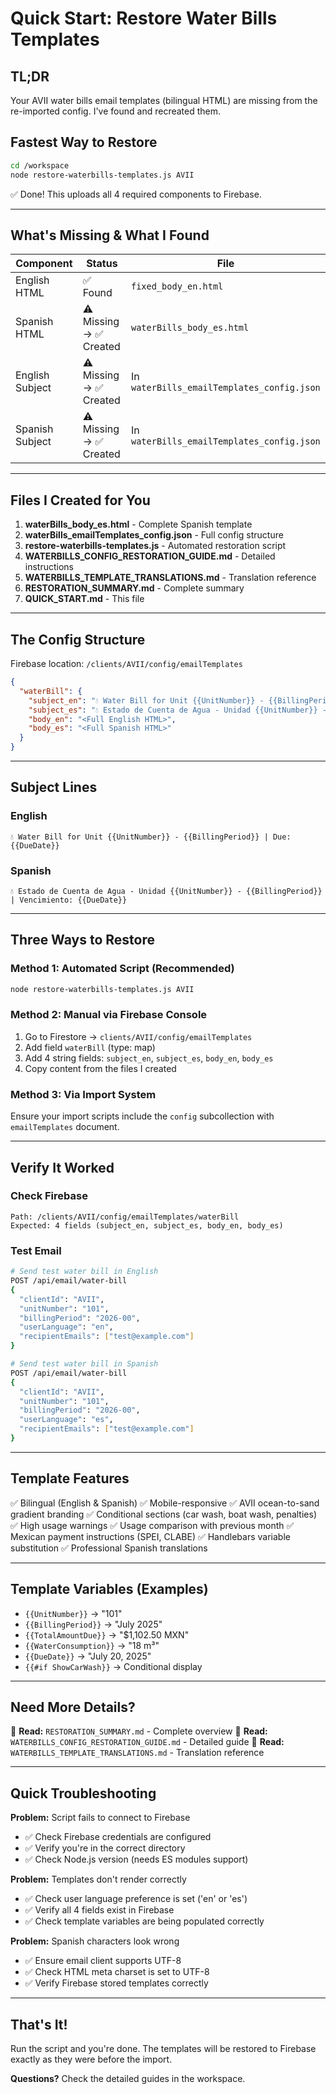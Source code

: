 # Quick Start: Restore Water Bills Templates

## TL;DR

Your AVII water bills email templates (bilingual HTML) are missing from the re-imported config. I've found and recreated them.

## Fastest Way to Restore

```bash
cd /workspace
node restore-waterbills-templates.js AVII
```

✅ Done! This uploads all 4 required components to Firebase.

---

## What's Missing & What I Found

| Component | Status | File |
|-----------|--------|------|
| English HTML | ✅ Found | `fixed_body_en.html` |
| Spanish HTML | ⚠️ Missing → ✅ Created | `waterBills_body_es.html` |
| English Subject | ⚠️ Missing → ✅ Created | In `waterBills_emailTemplates_config.json` |
| Spanish Subject | ⚠️ Missing → ✅ Created | In `waterBills_emailTemplates_config.json` |

---

## Files I Created for You

1. **waterBills_body_es.html** - Complete Spanish template
2. **waterBills_emailTemplates_config.json** - Full config structure
3. **restore-waterbills-templates.js** - Automated restoration script
4. **WATERBILLS_CONFIG_RESTORATION_GUIDE.md** - Detailed instructions
5. **WATERBILLS_TEMPLATE_TRANSLATIONS.md** - Translation reference
6. **RESTORATION_SUMMARY.md** - Complete summary
7. **QUICK_START.md** - This file

---

## The Config Structure

Firebase location: `/clients/AVII/config/emailTemplates`

```json
{
  "waterBill": {
    "subject_en": "💧 Water Bill for Unit {{UnitNumber}} - {{BillingPeriod}} | Due: {{DueDate}}",
    "subject_es": "💧 Estado de Cuenta de Agua - Unidad {{UnitNumber}} - {{BillingPeriod}} | Vencimiento: {{DueDate}}",
    "body_en": "<Full English HTML>",
    "body_es": "<Full Spanish HTML>"
  }
}
```

---

## Subject Lines

### English
```
💧 Water Bill for Unit {{UnitNumber}} - {{BillingPeriod}} | Due: {{DueDate}}
```

### Spanish
```
💧 Estado de Cuenta de Agua - Unidad {{UnitNumber}} - {{BillingPeriod}} | Vencimiento: {{DueDate}}
```

---

## Three Ways to Restore

### Method 1: Automated Script (Recommended)
```bash
node restore-waterbills-templates.js AVII
```

### Method 2: Manual via Firebase Console
1. Go to Firestore → `clients/AVII/config/emailTemplates`
2. Add field `waterBill` (type: map)
3. Add 4 string fields: `subject_en`, `subject_es`, `body_en`, `body_es`
4. Copy content from the files I created

### Method 3: Via Import System
Ensure your import scripts include the `config` subcollection with `emailTemplates` document.

---

## Verify It Worked

### Check Firebase
```
Path: /clients/AVII/config/emailTemplates/waterBill
Expected: 4 fields (subject_en, subject_es, body_en, body_es)
```

### Test Email
```bash
# Send test water bill in English
POST /api/email/water-bill
{
  "clientId": "AVII",
  "unitNumber": "101",
  "billingPeriod": "2026-00",
  "userLanguage": "en",
  "recipientEmails": ["test@example.com"]
}

# Send test water bill in Spanish
POST /api/email/water-bill
{
  "clientId": "AVII",
  "unitNumber": "101",
  "billingPeriod": "2026-00",
  "userLanguage": "es",
  "recipientEmails": ["test@example.com"]
}
```

---

## Template Features

✅ Bilingual (English & Spanish)
✅ Mobile-responsive
✅ AVII ocean-to-sand gradient branding
✅ Conditional sections (car wash, boat wash, penalties)
✅ High usage warnings
✅ Usage comparison with previous month
✅ Mexican payment instructions (SPEI, CLABE)
✅ Handlebars variable substitution
✅ Professional Spanish translations

---

## Template Variables (Examples)

- `{{UnitNumber}}` → "101"
- `{{BillingPeriod}}` → "July 2025"
- `{{TotalAmountDue}}` → "$1,102.50 MXN"
- `{{WaterConsumption}}` → "18 m³"
- `{{DueDate}}` → "July 20, 2025"
- `{{#if ShowCarWash}}` → Conditional display

---

## Need More Details?

📖 **Read:** `RESTORATION_SUMMARY.md` - Complete overview
📖 **Read:** `WATERBILLS_CONFIG_RESTORATION_GUIDE.md` - Detailed guide
📖 **Read:** `WATERBILLS_TEMPLATE_TRANSLATIONS.md` - Translation reference

---

## Quick Troubleshooting

**Problem:** Script fails to connect to Firebase
- ✅ Check Firebase credentials are configured
- ✅ Verify you're in the correct directory
- ✅ Check Node.js version (needs ES modules support)

**Problem:** Templates don't render correctly
- ✅ Check user language preference is set ('en' or 'es')
- ✅ Verify all 4 fields exist in Firebase
- ✅ Check template variables are being populated correctly

**Problem:** Spanish characters look wrong
- ✅ Ensure email client supports UTF-8
- ✅ Check HTML meta charset is set to UTF-8
- ✅ Verify Firebase stored templates correctly

---

## That's It!

Run the script and you're done. The templates will be restored to Firebase exactly as they were before the import.

**Questions?** Check the detailed guides in the workspace.
